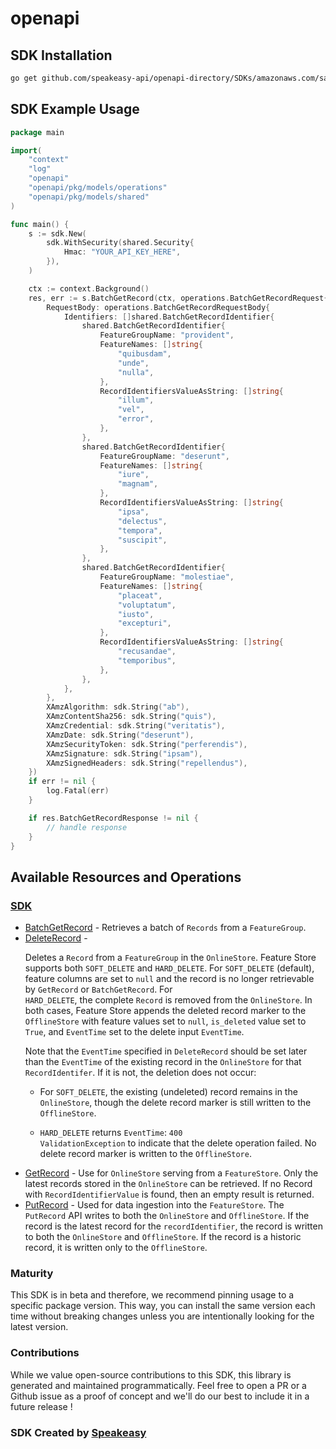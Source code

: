 # openapi

<!-- Start SDK Installation -->
## SDK Installation

```bash
go get github.com/speakeasy-api/openapi-directory/SDKs/amazonaws.com/sagemaker-featurestore-runtime/2020-07-01/go
```
<!-- End SDK Installation -->

## SDK Example Usage
<!-- Start SDK Example Usage -->
```go
package main

import(
	"context"
	"log"
	"openapi"
	"openapi/pkg/models/operations"
	"openapi/pkg/models/shared"
)

func main() {
    s := sdk.New(
        sdk.WithSecurity(shared.Security{
            Hmac: "YOUR_API_KEY_HERE",
        }),
    )

    ctx := context.Background()
    res, err := s.BatchGetRecord(ctx, operations.BatchGetRecordRequest{
        RequestBody: operations.BatchGetRecordRequestBody{
            Identifiers: []shared.BatchGetRecordIdentifier{
                shared.BatchGetRecordIdentifier{
                    FeatureGroupName: "provident",
                    FeatureNames: []string{
                        "quibusdam",
                        "unde",
                        "nulla",
                    },
                    RecordIdentifiersValueAsString: []string{
                        "illum",
                        "vel",
                        "error",
                    },
                },
                shared.BatchGetRecordIdentifier{
                    FeatureGroupName: "deserunt",
                    FeatureNames: []string{
                        "iure",
                        "magnam",
                    },
                    RecordIdentifiersValueAsString: []string{
                        "ipsa",
                        "delectus",
                        "tempora",
                        "suscipit",
                    },
                },
                shared.BatchGetRecordIdentifier{
                    FeatureGroupName: "molestiae",
                    FeatureNames: []string{
                        "placeat",
                        "voluptatum",
                        "iusto",
                        "excepturi",
                    },
                    RecordIdentifiersValueAsString: []string{
                        "recusandae",
                        "temporibus",
                    },
                },
            },
        },
        XAmzAlgorithm: sdk.String("ab"),
        XAmzContentSha256: sdk.String("quis"),
        XAmzCredential: sdk.String("veritatis"),
        XAmzDate: sdk.String("deserunt"),
        XAmzSecurityToken: sdk.String("perferendis"),
        XAmzSignature: sdk.String("ipsam"),
        XAmzSignedHeaders: sdk.String("repellendus"),
    })
    if err != nil {
        log.Fatal(err)
    }

    if res.BatchGetRecordResponse != nil {
        // handle response
    }
}
```
<!-- End SDK Example Usage -->

<!-- Start SDK Available Operations -->
## Available Resources and Operations

### [SDK](docs/sdk/README.md)

* [BatchGetRecord](docs/sdk/README.md#batchgetrecord) - Retrieves a batch of <code>Records</code> from a <code>FeatureGroup</code>.
* [DeleteRecord](docs/sdk/README.md#deleterecord) - <p>Deletes a <code>Record</code> from a <code>FeatureGroup</code> in the <code>OnlineStore</code>. Feature Store supports both <code>SOFT_DELETE</code> and <code>HARD_DELETE</code>. For <code>SOFT_DELETE</code> (default), feature columns are set to <code>null</code> and the record is no longer retrievable by <code>GetRecord</code> or <code>BatchGetRecord</code>. For<code> HARD_DELETE</code>, the complete <code>Record</code> is removed from the <code>OnlineStore</code>. In both cases, Feature Store appends the deleted record marker to the <code>OfflineStore</code> with feature values set to <code>null</code>, <code>is_deleted</code> value set to <code>True</code>, and <code>EventTime</code> set to the delete input <code>EventTime</code>.</p> <p>Note that the <code>EventTime</code> specified in <code>DeleteRecord</code> should be set later than the <code>EventTime</code> of the existing record in the <code>OnlineStore</code> for that <code>RecordIdentifer</code>. If it is not, the deletion does not occur:</p> <ul> <li> <p>For <code>SOFT_DELETE</code>, the existing (undeleted) record remains in the <code>OnlineStore</code>, though the delete record marker is still written to the <code>OfflineStore</code>.</p> </li> <li> <p> <code>HARD_DELETE</code> returns <code>EventTime</code>: <code>400 ValidationException</code> to indicate that the delete operation failed. No delete record marker is written to the <code>OfflineStore</code>.</p> </li> </ul>
* [GetRecord](docs/sdk/README.md#getrecord) - Use for <code>OnlineStore</code> serving from a <code>FeatureStore</code>. Only the latest records stored in the <code>OnlineStore</code> can be retrieved. If no Record with <code>RecordIdentifierValue</code> is found, then an empty result is returned. 
* [PutRecord](docs/sdk/README.md#putrecord) - Used for data ingestion into the <code>FeatureStore</code>. The <code>PutRecord</code> API writes to both the <code>OnlineStore</code> and <code>OfflineStore</code>. If the record is the latest record for the <code>recordIdentifier</code>, the record is written to both the <code>OnlineStore</code> and <code>OfflineStore</code>. If the record is a historic record, it is written only to the <code>OfflineStore</code>.
<!-- End SDK Available Operations -->

### Maturity

This SDK is in beta and therefore, we recommend pinning usage to a specific package version.
This way, you can install the same version each time without breaking changes unless you are intentionally
looking for the latest version.

### Contributions

While we value open-source contributions to this SDK, this library is generated and maintained programmatically.
Feel free to open a PR or a Github issue as a proof of concept and we'll do our best to include it in a future release !

### SDK Created by [Speakeasy](https://docs.speakeasyapi.dev/docs/using-speakeasy/client-sdks)
